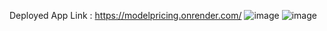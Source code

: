 Deployed App Link : https://modelpricing.onrender.com/
![image](https://github.com/user-attachments/assets/05d95e33-7ed2-4b5c-8fa9-e1d54ada2f80)
![image](https://github.com/user-attachments/assets/7a409aeb-19ae-4ad5-9aa6-11c80381cf05)
